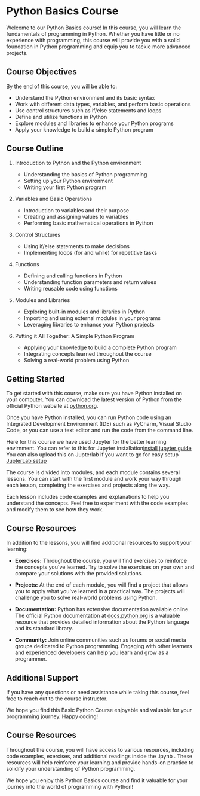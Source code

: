 # Python Basics Course

Welcome to our Python Basics course! In this course, you will learn the fundamentals of programming in Python. Whether you have little or no experience with programming, this course will provide you with a solid foundation in Python programming and equip you to tackle more advanced projects.

## Course Objectives

By the end of this course, you will be able to:
- Understand the Python environment and its basic syntax
- Work with different data types, variables, and perform basic operations
- Use control structures such as if/else statements and loops
- Define and utilize functions in Python
- Explore modules and libraries to enhance your Python programs
- Apply your knowledge to build a simple Python program

## Course Outline

1. Introduction to Python and the Python environment
   - Understanding the basics of Python programming
   - Setting up your Python environment
   - Writing your first Python program

2. Variables and Basic Operations
   - Introduction to variables and their purpose
   - Creating and assigning values to variables
   - Performing basic mathematical operations in Python

3. Control Structures
   - Using if/else statements to make decisions
   - Implementing loops (for and while) for repetitive tasks

4. Functions
   - Defining and calling functions in Python
   - Understanding function parameters and return values
   - Writing reusable code using functions

5. Modules and Libraries
   - Exploring built-in modules and libraries in Python
   - Importing and using external modules in your programs
   - Leveraging libraries to enhance your Python projects

6. Putting it All Together: A Simple Python Program
   - Applying your knowledge to build a complete Python program
   - Integrating concepts learned throughout the course
   - Solving a real-world problem using Python



## Getting Started

To get started with this course, make sure you have Python installed on your computer. You can download the latest version of Python from the official Python website at [python.org](https://www.python.org).

Once you have Python installed, you can run Python code using an Integrated Development Environment (IDE) such as PyCharm, Visual Studio Code, or you can use a text editor and run the code from the command line.

Here for this course we have used Jupyter for the better learning envirnment. You can refer to this for Jupyter installation[install jupyter guide](https://test-jupyter.readthedocs.io/en/latest/install.html)
You can also upload this on Jupterlab if you want to go for easy setup [JupterLab setup](https://www.tutorialspoint.com/jupyter/jupyterlab_installation_and_getting_started.htm)

The course is divided into modules, and each module contains several lessons. You can start with the first module and work your way through each lesson, completing the exercises and projects along the way.

Each lesson includes code examples and explanations to help you understand the concepts. Feel free to experiment with the code examples and modify them to see how they work.

## Course Resources

In addition to the lessons, you will find additional resources to support your learning:

- **Exercises:** Throughout the course, you will find exercises to reinforce the concepts you've learned. Try to solve the exercises on your own and compare your solutions with the provided solutions.

- **Projects:** At the end of each module, you will find a project that allows you to apply what you've learned in a practical way. The projects will challenge you to solve real-world problems using Python.

- **Documentation:** Python has extensive documentation available online. The official Python documentation at [docs.python.org](https://docs.python.org) is a valuable resource that provides detailed information about the Python language and its standard library.

- **Community:** Join online communities such as forums or social media groups dedicated to Python programming. Engaging with other learners and experienced developers can help you learn and grow as a programmer.

## Additional Support

If you have any questions or need assistance while taking this course, feel free to reach out to the course instructor.

We hope you find this Basic Python Course enjoyable and valuable for your programming journey. Happy coding!
## Course Resources

Throughout the course, you will have access to various resources, including code examples, exercises, and additional readings inside the .ipynb . These resources will help reinforce your learning and provide hands-on practice to solidify your understanding of Python programming.

We hope you enjoy this Python Basics course and find it valuable for your journey into the world of programming with Python!





